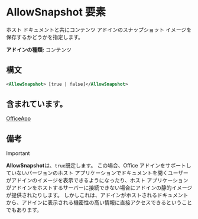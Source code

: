 # <a name="allowsnapshot-element"></a>AllowSnapshot 要素

ホスト ドキュメントと共にコンテンツ アドインのスナップショット イメージを保存するかどうかを指定します。

**アドインの種類:** コンテンツ

## <a name="syntax"></a>構文

```XML
<AllowSnapshot> [true | false]</AllowSnapshot>
```

## <a name="contained-in"></a>含まれています。

[OfficeApp](officeapp.md)

## <a name="remarks"></a>備考

 > [!IMPORTANT]
 > **AllowSnapshot**は、`true`既定します。 この場合、Office アドインをサポートしていないバージョンのホスト アプリケーションでドキュメントを開くユーザーがアドインのイメージを表示できるようになったり、ホスト アプリケーションがアドインをホストするサーバーに接続できない場合にアドインの静的イメージが提供されたりします。 しかしこれは、アドインがホストされるドキュメントから、アドインに表示される機密性の高い情報に直接アクセスできるということでもあります。

